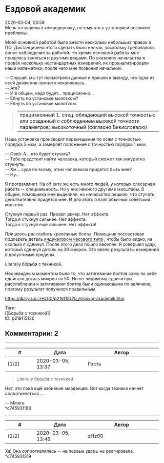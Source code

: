 Ездовой академик
================

  
2020-03-04, 23:59  
 Меня отправили в командировку, потому что с установкой возникли проблемы.   
   
 Моей основной работой было внести несколько небольших правок в ПО. Дистанционно этого сделать было нельзя, поскольку требовалось очное наблюдение за работой. Но кроме основной работы мне пришлось заняться и другими вещами. По указанию начальства я провёл несколько нестандартных измерений, их проанализировали наши математики, после чего мне позвонил начальник.   
   
 -- Слушай, мы тут посмотрели данные и пришли к выводу, что одна из осей движения немного искривилась.   
 -- Ага?   
 -- И в общем, надо будет... прецизионно...   
 -- Ёбнуть по установке молотком?   
 -- Ёбнуть по установке молотком.   
   
 
>  
> 
> |  |
> | --- |
> |  прецизионный   1.  *спец.*  обладающий высокой точностью или созданный с соблюдением высокой точности параметров; высокоточный  (согласно Викисловарю)  |
> 
>  

 Наша установка производит перемещения по осям с точностью порядка 5 мкм, а замеряет положение с точностью порядка 1 мкм.   
   
 -- Окей. А... кто будет стучать?   
 -- Тебе предстоит найти человека, который сможет так аккуратно стукнуть.   
 -- Хм... судя по всему, этим человеком придётся быть мне?   
 -- Ну...   
   
 Я программист. На об'екте же есть много людей, у которых слесарная работа -- специальность. Но у них немного другиме масштабы. В общем, помощника мне выделили, но начальство решило, что стучать действительно придётся мне. И для этого я взял обычный советский молоток.   
   
 Стукнул первый раз. Провёл замер. Нет эффекта.   
 Тогда я стукнул сильнее. Нет эффекта.   
 Тогда я стукнул ещё сильнее. Нет эффекта!   
   
 Пришлось расслабить крепёжные болты. Помощник посоветовал подпереть деталь  [индикатором часового типа](https://ru.wikipedia.org/wiki/%D0%98%D0%B7%D0%BC%D0%B5%D1%80%D0%B8%D1%82%D0%B5%D0%BB%D1%8C%D0%BD%D0%B0%D1%8F_%D0%B3%D0%BE%D0%BB%D0%BE%D0%B2%D0%BA%D0%B0)  , чтобы было видно, на сколько я сдвинул. После этого дело пошло веселее. Я совершил удар, который сдвинул деталь на 30 микрон. Это ввело результаты измерений в допустимые пределы.   
   
 Literally борьба с техникой.   
   
  Неочевидным моментом было то, что затягивание болтов само по себе сдвигало деталь микрон на 50. Но по-видимому сдвиги при расслаблении и затягивании болтов были одинаковыми по величине, поэтому результат получился правильным.    
  
<https://diary.ru/~zHz00/p219115120_ezdovoj-akademik.htm>  
  
Теги:  
[[Борьба с техникой]]  
ID: p219115120  


Комментарии: 2
--------------

  


---



|         #         |              Дата              |                     Автор                     |           ID           |
| --- | --- | --- | --- |
| (1/2) | 2020-03-05, 13:37 | Гость | c745931188 |

  
 > Literally борьба с техникой.   
   
 Нет, это пока ещё избиение младенцев. Вот когда техника начнёт  *сопротивляться*  …   
   
 -- Minoru   
 ^c745931188

---



|         #         |              Дата              |                     Автор                     |           ID           |
| --- | --- | --- | --- |
| (2/2) | 2020-03-05, 13:46 | zHz00 | c745931319 |

  
 Ха! Она сопротивлялась -- на первые удары не реагировала.   
 ^c745931319